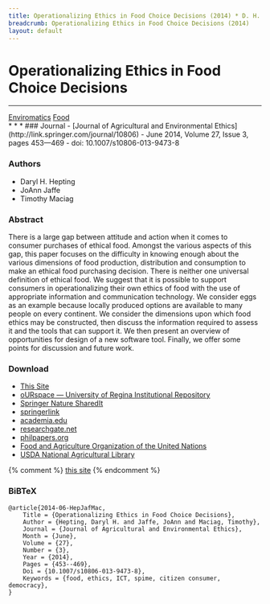```yaml
---
title: Operationalizing Ethics in Food Choice Decisions (2014) * D. H. Hepting
breadcrumb: Operationalizing Ethics in Food Choice Decisions (2014)
layout: default
---
```

# Operational&shy;izing Ethics in Food Choice Decisions

* * *
<span >
	<!-- Projects -->
	<a class="btn btn-primary px-2" href="../../projects/" role="button" aria-label="Enviromatics">Enviromatics</a>
</span>
<span >
	<a href="../../projects/" role="button" aria-label="Food"
	class="btn btn-primary px-2" title="Go to Food project page">
		Food
	</a>
</span>
<br />
<div class="btn-toolbar bg-dark">
	<!-- Share on LinkedIn -->
<span>
	<a class="btn btn-default" aria-label="Share on LinkedIn"
	href="https://www.linkedin.com/shareArticle?mini=true&url=http%3A%2F%2Fwww2.cs.uregina.ca%2F%7Ehepting%2Fresearch%2Fworks%2F2014-06-Operationalizing-Ethics-in-Food-Choice-Decisions.html&title=Operationalizing%20Ethics%20in%20Food%20Choice%20Decisions&summary=There%20is%20a%20large%20gap%20between%20attitude%20and%20action%20when%20it%20comes%20to%20consumer%20purchases%20of%20ethical%20food.%20Amongst%20the%20various%20aspects%20of%20this%20gap,%20this%20paper%20focuses%20on%20the%20difficulty%20in%20knowing%20enough%20about%20the%20various%20dimensions%20of%20food%20production,%20distribution%20and%20consumption%20to%20make%20an%20ethical%20food%20purchasing%20decision.&source=cs.uregina.ca">
		<i class="fab fa-linkedin fa-2x" title="Share on LinkedIn"></i> 
	</a>
</span>
	<!-- Share on Facebook -->
	<a class="btn btn-default" aria-label="Share on Facebook"
	href="https://www.facebook.com/sharer/sharer.php?u=http%3A%2F%2Fwww2.cs.uregina.ca%2F%7Ehepting%2Fresearch%2Fworks%2F2014-06-Operationalizing-Ethics-in-Food-Choice-Decisions.html">
		<i class="fab fa-facebook fa-2x" title="Share on Facebook"></i>
	</a>
	<!-- Share on Google+ -->
	<a  class="btn btn-default" aria-label="Share on Google+"
	href="https://plus.google.com/share?url=http%3A%2F% `2Fwww2.cs.uregina.ca%2F%7Ehepting%2Fresearch%2Fworks%2F2014-06-Operationalizing-Ethics-in-Food-Choice-Decisions.html">
		<span class="fab fa-google-plus-square fa-2x m-0 p-0" title="Share on Google+"></span>
	</a>
	<!-- Share on twitter -->
	<a  class="btn btn-default" aria-label="Share on Twitter"
	href="https://twitter.com/intent/tweet?text=http%3A%2F%2Fwww2.cs.uregina.ca%2F%7Ehepting%2Fresearch%2Fworks%2F2014-06-Operationalizing-Ethics-in-Food-Choice-Decisions.html">
		<i class="fab fa-twitter-square fa-2x" title="Share on Twitter"></i>
	</a>
</div>
* * *
### Journal
- [Journal of Agricultural and Environmental Ethics](http://link.springer.com/journal/10806)
- June 2014, Volume 27, Issue 3, pages 453&mdash;469
- doi: 10.1007/s10806-013-9473-8
				
### Authors
- Daryl H. Hepting
- JoAnn Jaffe 
- Timothy Maciag

			
### Abstract

There is a large gap between attitude and action when it comes to consumer purchases of ethical food. 
Amongst the various aspects of this gap,
this paper focuses on the difficulty in knowing enough about the various dimensions of food production,
distribution and consumption to make an ethical food purchasing decision.
There is neither one universal definition of ethical food.
We suggest that it is possible to support consumers in operationalizing their own ethics of 
food with the use of appropriate information and communication technology.
We consider eggs as an example because locally produced options are 
available to many people on every continent.
We consider the dimensions upon which food ethics may be constructed,
then discuss the information required to assess it and the tools that can support it.
We then present an overview of opportunities for design of a new software tool.
Finally, we offer some points for discussion and future work.
					
### Download

- [This Site](/research/)
- [oURspace &mdash; University of Regina Institutional Repository](http://hdl.handle.net/10294/6892)
- [Springer Nature SharedIt](http://rdcu.be/mFXP)
- [springerlink](http://link.springer.com/article/10.1007/s10806-013-9473-8)
- [academia.edu](https://www.academia.edu/27543837/Operationalizing_ethics_in_food_choice_decisions)
- [researchgate.net](https://www.researchgate.net/publication/257408603_Operationalizing_Ethics_in_Food_Choice_Decisions)
- [philpapers.org](http://philpapers.org/rec/HEPOEI)
- [Food and Agriculture Organization of the United Nations](http://agris.fao.org/agris-search/search.do?recordID=US201400172844)
- [USDA National Agricultural Library](https://pubag.nal.usda.gov/catalog/357701)

{% comment %}
<a href="/~hepting/assets/pdfs/works/2014-06-HepJafMac.pdf">this site</a>
{% endcomment %}

### BiBTeX

````
@article{2014-06-HepJafMac,
	Title = {Operationalizing Ethics in Food Choice Decisions},
	Author = {Hepting, Daryl H. and Jaffe, JoAnn and Maciag, Timothy},
	Journal = {Journal of Agricultural and Environmental Ethics},
	Month = {June},
	Volume = {27},
	Number = {3},
	Year = {2014},
	Pages = {453--469},
	Doi = {10.1007/s10806-013-9473-8},
	Keywords = {food, ethics, ICT, spime, citizen consumer, democracy},
}
````

